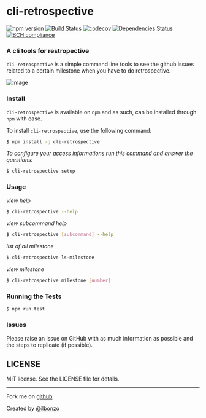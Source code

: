 # cli-retrospective

[![npm version](https://badge.fury.io/js/cli-retrospective.svg)](https://badge.fury.io/js/cli-retrospective)
[![Build Status](https://travis-ci.org/ilbonzo/cli-retrospective.svg?branch=master)](https://travis-ci.org/ilbonzo/cli-retrospective)
[![codecov](https://codecov.io/gh/ilbonzo/cli-retrospective/branch/master/graph/badge.svg)](https://codecov.io/gh/ilbonzo/cli-retrospective)
[![Dependencies Status](https://david-dm.org/ilbonzo/cli-retrospective.svg)](https://david-dm.org/ilbonzo/cli-retrospective)
[![BCH compliance](https://bettercodehub.com/edge/badge/ilbonzo/cli-retrospective?branch=master)](https://bettercodehub.com/)

### A cli tools for restropective

```cli-retrospective``` is a simple command line tools to see the github issues related to a certain milestone when you have to do retrospective.

![image](public/ls-milestone-screen.png)

### Install

```cli-retrospective``` is available on ```npm``` and as such, can be installed through ```npm``` with ease.

To install ```cli-retrospective```, use the following command:

```sh
$ npm install -g cli-retrospective
```

_To configure your access informations run this command and answer the questions:_

```sh
$ cli-retrospective setup
```

### Usage

_view help_
```sh
$ cli-retrospective --help
```

_view subcommand help_
```sh
$ cli-retrospective [subcommand] --help
```

_list of all milestone_
```sh
$ cli-retrospective ls-milestone
```

_view milestone_
```sh
$ cli-retrospective milestone [number]
```
### Running the Tests

```sh
$ npm run test
```
### Issues

Please raise an issue on GitHub with as much information as possible and the steps to replicate (if possible).

## LICENSE

MIT license. See the LICENSE file for details.

---
Fork me on [github](https://github.com/ilbonzo/cli-retrospective)

Created by [@ilbonzo](https://twitter.com/ilbonzo)

